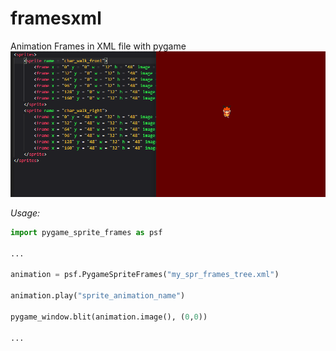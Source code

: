 # framesxml
Animation Frames in XML file with pygame
<img src = "2021-10-05 (2).png ">

*Usage:*
```python
import pygame_sprite_frames as psf

...

animation = psf.PygameSpriteFrames("my_spr_frames_tree.xml")

animation.play("sprite_animation_name")

pygame_window.blit(animation.image(), (0,0))

...
```
